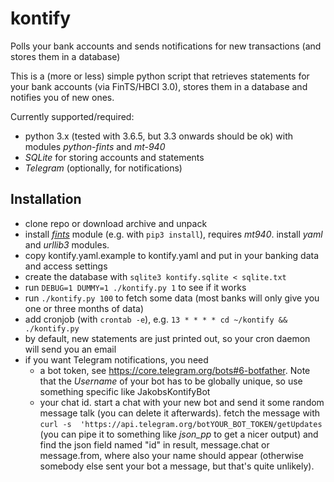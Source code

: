 # kontify
Polls your bank accounts and sends notifications for new transactions (and stores them in a database)

This is a (more or less) simple python script that retrieves statements for your bank accounts (via FinTS/HBCI 3.0), stores them in a database and notifies you of new ones.

Currently supported/required:
- python 3.x (tested with 3.6.5, but 3.3 onwards should be ok) with modules _python-fints_ and _mt-940_
- *SQLite* for storing accounts and statements
- *Telegram* (optionally, for notifications)

## Installation

- clone repo or download archive and unpack
- install [_fints_](https://github.com/raphaelm/python-fints) module (e.g. with `pip3 install`), requires _mt940_. install _yaml_ and _urllib3_ modules.
- copy kontify.yaml.example to kontify.yaml and put in your banking data and access settings
- create the database with `sqlite3 kontify.sqlite < sqlite.txt`
- run `DEBUG=1 DUMMY=1 ./kontify.py 1` to see if it works
- run `./kontify.py 100` to fetch some data (most banks will only give you one or three months of data)
- add cronjob (with `crontab -e`), e.g. `13 * * * * cd ~/kontify && ./kontify.py`
- by default, new statements are just printed out, so your cron daemon will send you an email
- if you want Telegram notifications, you need 
   - a bot token, see https://core.telegram.org/bots#6-botfather. Note that the _Username_ of your bot has to be globally unique, so use something specific like JakobsKontifyBot
   - your chat id. start a chat with your new bot and send it some random message talk (you can delete it afterwards). fetch the message with `curl -s  'https://api.telegram.org/botYOUR_BOT_TOKEN/getUpdates` (you can pipe it to something like _json_pp_ to get a nicer output) and find the json field named "id" in result, message.chat or message.from, where also your name should appear (otherwise somebody else sent your bot a message, but that's quite unlikely).
